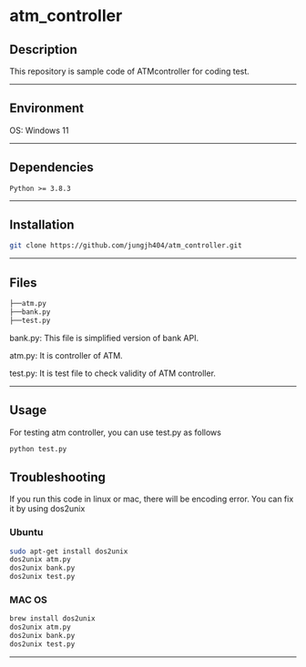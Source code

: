 # atm_controller
## Description

    
This repository is sample code of ATMcontroller for coding test.

------------
## Environment
OS: Windows 11

------------
## Dependencies
    Python >= 3.8.3

------------
## Installation
```bash
git clone https://github.com/jungjh404/atm_controller.git
```
------------
## Files
```bash
├──atm.py
├──bank.py
├──test.py
```

bank.py: This file is simplified version of bank API.

atm.py: It is controller of ATM.

test.py: It is test file to check validity of ATM controller.

------------
## Usage
For testing atm controller, you can use test.py as follows

```bash
python test.py
```
## Troubleshooting
If you run this code in linux or mac, there will be encoding error.
You can fix it by using dos2unix
### Ubuntu
```bash
sudo apt-get install dos2unix
dos2unix atm.py
dos2unix bank.py
dos2unix test.py
```

### MAC OS
```bash
brew install dos2unix
dos2unix atm.py
dos2unix bank.py
dos2unix test.py
```
------------
